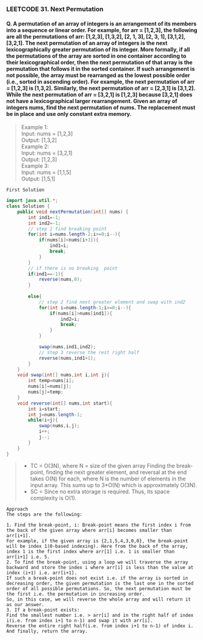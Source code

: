 ### LEETCODE 31. Next Permutation

#### Q. A permutation of an array of integers is an arrangement of its members into a sequence or linear order. For example, for arr = [1,2,3], the following are all the permutations of arr: [1,2,3], [1,3,2], [2, 1, 3], [2, 3, 1], [3,1,2], [3,2,1].    The next permutation of an array of integers is the next lexicographically greater permutation of its integer. More formally, if all the permutations of the array are sorted in one container according to their lexicographical order, then the next permutation of that array is the permutation that follows it in the sorted container. If such arrangement is not possible, the array must be rearranged as the lowest possible order (i.e., sorted in ascending order).  For example, the next permutation of arr = [1,2,3] is [1,3,2]. Similarly, the next permutation of arr = [2,3,1] is [3,1,2]. While the next permutation of arr = [3,2,1] is [1,2,3] because [3,2,1] does not have a lexicographical larger rearrangement.    Given an array of integers nums, find the next permutation of nums. The replacement must be in place and use only constant extra memory.

>Example 1:   
Input: nums = [1,2,3]  
Output: [1,3,2]  
Example 2:  
Input: nums = [3,2,1]  
Output: [1,2,3]  
Example 3:  
Input: nums = [1,1,5]  
Output: [1,5,1]


```First Solution```

```java
import java.util.*;
class Solution {
    public void nextPermutation(int[] nums) {
        int ind1=-1;
        int ind2=-1;
        // step 1 find breaking point 
        for(int i=nums.length-2;i>=0;i--){
            if(nums[i]<nums[i+1]){
                ind1=i;
                break;
            }
        }
        // if there is no breaking  point 
        if(ind1==-1){
            reverse(nums,0);
        }
        
        else{
            // step 2 find next greater element and swap with ind2
            for(int i=nums.length-1;i>=0;i--){
                if(nums[i]>nums[ind1]){
                    ind2=i;
                    break;
                }
            }

            swap(nums,ind1,ind2);
            // step 3 reverse the rest right half
            reverse(nums,ind1+1);
        }
    }
    void swap(int[] nums,int i,int j){
        int temp=nums[i];
        nums[i]=nums[j];
        nums[j]=temp;
    }
    void reverse(int[] nums,int start){
        int i=start;
        int j=nums.length-1;
        while(i<j){
            swap(nums,i,j);
            i++;
            j--;
        }
    }
}
```
>- TC = O(3N), where N = size of the given array
Finding the break-point, finding the next greater element, and reversal at the end takes O(N) for each, where N is the number of elements in the input array. This sums up to 3*O(N) which is approximately O(3N).
>- SC = Since no extra storage is required. Thus, its space complexity is O(1).

```
Approach
The steps are the following:

1. Find the break-point, i: Break-point means the first index i from the back of the given array where arr[i] becomes smaller than arr[i+1].
For example, if the given array is {2,1,5,4,3,0,0}, the break-point will be index 1(0-based indexing). Here from the back of the array, index 1 is the first index where arr[1] i.e. 1 is smaller than arr[i+1] i.e. 5.
2. To find the break-point, using a loop we will traverse the array backward and store the index i where arr[i] is less than the value at index (i+1) i.e. arr[i+1].
If such a break-point does not exist i.e. if the array is sorted in decreasing order, the given permutation is the last one in the sorted order of all possible permutations. So, the next permutation must be the first i.e. the permutation in increasing order.
So, in this case, we will reverse the whole array and will return it as our answer.
3. If a break-point exists:
Find the smallest number i.e. > arr[i] and in the right half of index i(i.e. from index i+1 to n-1) and swap it with arr[i].
Reverse the entire right half(i.e. from index i+1 to n-1) of index i. And finally, return the array.

```

